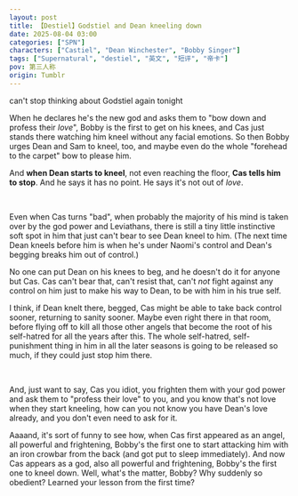 ```yaml
---
layout: post
title: 【Destiel】Godstiel and Dean kneeling down
date: 2025-08-04 03:00
categories: ["SPN"]
characters: ["Castiel", "Dean Winchester", "Bobby Singer"]
tags: ["Supernatural", "destiel", "英文", "短评", "帝卡"]
pov: 第三人称
origin: Tumblr
---
```


can't stop thinking about Godstiel again tonight

When he declares he's the new god and asks them to "bow down and profess their *love*", Bobby is the first to get on his knees, and Cas just stands there watching him kneel without any facial emotions. So then Bobby urges Dean and Sam to kneel, too, and maybe even do the whole "forehead to the carpet" bow to please him.

And **when Dean starts to kneel**, not even reaching the floor, **Cas tells him to stop**. And he says it has no point. He says it's not out of *love*.

<br>

Even when Cas turns "bad", when probably the majority of his mind is taken over by the god power and Leviathans, there is still a tiny little instinctive soft spot in him that just can't bear to see Dean kneel to him. (The next time Dean kneels before him is when he's under Naomi's control and Dean's begging breaks him out of control.)

No one can put Dean on his knees to beg, and he doesn't do it for anyone but Cas. Cas can't bear that, can't resist that, can't *not* fight against any control on him just to make his way to Dean, to be with him in his true self.

I think, if Dean knelt there, begged, Cas might be able to take back control sooner, returning to sanity sooner. Maybe even right there in that room, before flying off to kill all those other angels that become the root of his self-hatred for all the years after this. The whole self-hatred, self-punishment thing in him in all the later seasons is going to be released so much, if they could just stop him there.

<br>

And, just want to say, Cas you idiot, you frighten them with your god power and ask them to "profess their love" to you, and you know that's not love when they start kneeling, how can you not know you have Dean's love already, and you don't even need to ask for it.

Aaaand, it's sort of funny to see how, when Cas first appeared as an angel, all powerful and frightening, Bobby's the first one to start attacking him with an iron crowbar from the back (and got put to sleep immediately). And now Cas appears as a god, also all powerful and frightening, Bobby's the first one to kneel down. Well, what's the matter, Bobby? Why suddenly so obedient? Learned your lesson from the first time?
